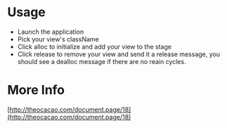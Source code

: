 Usage
=====
* Launch the application
* Pick your view's className
* Click alloc to initialize and add your view to the stage
* Click release to remove your view and send it a release message, you should see a dealloc message if there are no reain cycles.

More Info
=========
[http://theocacao.com/document.page/18](http://theocacao.com/document.page/18)
